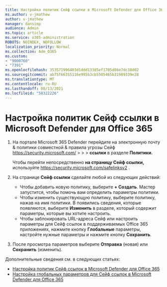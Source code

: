 ```yaml
---
title: Настройка политик Сейф ссылки в Microsoft Defender для Office 365
ms.author: v-jmathew
author: v-jmathew
manager: dansimp
audience: Admin
ms.topic: article
ms.service: o365-administration
ROBOTS: NOINDEX, NOFOLLOW
localization_priority: Normal
ms.collection: Adm_O365
ms.custom:
- "9000760"
- "7391"
ms.openlocfilehash: 353571996403d1ddd133d5ef1705d86e7dc38d02
ms.sourcegitcommit: ab75f66355116e995b3cb5505465b31989339e28
ms.translationtype: MT
ms.contentlocale: ru-RU
ms.lasthandoff: 08/13/2021
ms.locfileid: "58322226"
---
```

# <a name="set-up-safe-link-policies-in-microsoft-defender-for-office-365"></a>Настройка политик Сейф ссылки в Microsoft Defender для Office 365

1. На портале Microsoft 365 Defender перейдите на электронную почту & политики совместной & правила угрозы Сейф <https://security.microsoft.com/>  \>  \>  \> **ссылки** в разделе **Политики.**

   Чтобы перейти непосредственно **на страницу Сейф ссылки,** используйте <https://security.microsoft.com/safelinksv2> .

2. На странице **Сейф ссылки** сделайте любой из следующих действий:
   - Чтобы добавить новую политику, выберите **+ Создать**. Мастер запустится, чтобы помочь вам определить параметры политики.
   - Чтобы изменить существующую политику, выберите политику, нажав на имя политики. В появились сведения, которые появляются, выберите **Изменить** в разделе, который содержит параметры, которые вы хотите настроить.
   - Чтобы заблокировать URL-адреса Сейф или настроить параметры для Сейф ссылок в поддерживаемых Office 365 приложениях, нажмите кнопку **Глобальные** параметры, настройте нужные параметры и нажмите кнопку **Сохранить**.

3. После просмотра параметров выберите **Отправка** (новая) или **Сохранить** (изменить).

Дополнительные сведения см. в следующих статьях:

- [Настройка политик Сейф ссылок в Microsoft Defender для Office 365](https://docs.microsoft.com/microsoft-365/security/office-365-security/set-up-safe-links-policies)
- [Настройка глобальных параметров для Сейф ссылок в Microsoft Defender для Office 365](https://docs.microsoft.com/microsoft-365/security/office-365-security/configure-global-settings-for-safe-links)
